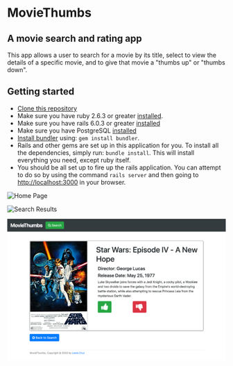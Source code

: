 # MovieThumbs
## A movie search and rating app
This app allows a user to search for a movie by its title, select to view the details of a specific movie, and to give that movie a "thumbs up" or "thumbs down".

## Getting started
* [Clone this repository](https://docs.github.com/en/free-pro-team@latest/github/creating-cloning-and-archiving-repositories/cloning-a-repository)
* Make sure you have ruby 2.6.3 or greater [installed](https://www.ruby-lang.org/en/documentation/installation).
* Make sure you have rails 6.0.3 or greater [installed](https://gorails.com/setup/osx/10.15-catalina#rails)
* Make sure you have PostgreSQL [installed](https://gorails.com/setup/osx/10.15-catalina#database)
* [Install bundler](https://bundler.io/) using: `gem install bundler`.
* Rails and other gems are set up in this application for you. To install all the dependencies, simply run: `bundle install`. This will install everything you need, except ruby itself.
* You should be all set up to fire up the rails application. You can attempt to do so by using the command `rails server` and then going to  [http://localhost:3000](http://localhost:3000/) in your browser.

![Home Page](https://github.com/BlueLew/movie_thumbs/blob/master/app/assetsimages/home_page.png)

![Search Results](https://github.com/BlueLew/movie_thumbs/blob/master/app/assets/images/search_results.png)

![Move Details](https://github.com/BlueLew/movie_thumbs/blob/master/app/assets/images/movie_details.png)
